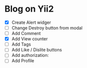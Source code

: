 # Blog on Yii2
- [x] Create Alert widger
- [ ] Change Destroy button from modal
- [ ] Add Comment
- [x] Add View counter
- [ ] Add Tags
- [ ] Add Like / Dislite buttons
- [ ] Add authorization:
- [ ] Add Profile

